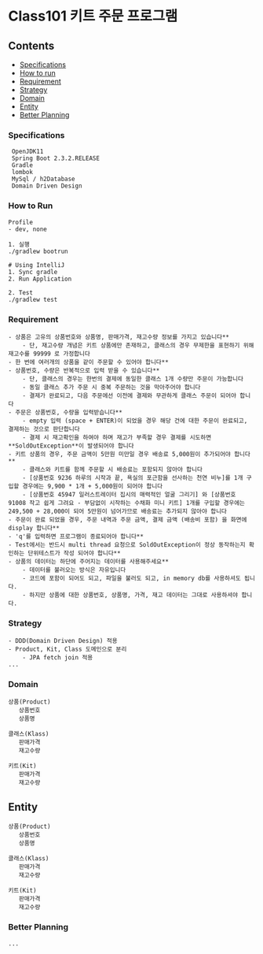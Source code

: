# Class101 키트 주문 프로그램

## Contents
* [Specifications](#chapter-1)
* [How to run](#chapter-2)
* [Requirement](#chapter-3) 
* [Strategy](#chapter-4)
* [Domain](#chapter-5)
* [Entity](#chapter-6)
* [Better Planning](#chapter-7)

### <a name="chapter-1"></a>Specifications 
````
 OpenJDK11
 Spring Boot 2.3.2.RELEASE
 Gradle
 lombok
 MySql / h2Database
 Domain Driven Design
````

### <a name="chapter-2"></a>How to Run
```
Profile
- dev, none

1. 실행
./gradlew bootrun

# Using IntelliJ
1. Sync gradle
2. Run Application

2. Test 
./gradlew test
```

### <a name="chapter-3"></a>Requirement 
````
- 상품은 고유의 상품번호와 상품명, 판매가격, 재고수량 정보를 가지고 있습니다**
    - 단, 재고수량 개념은 키트 상품에만 존재하고, 클래스의 경우 무제한을 표현하기 위해 재고수를 99999 로 가정합니다
- 한 번에 여러개의 상품을 같이 주문할 수 있어야 합니다**
- 상품번호, 수량은 반복적으로 입력 받을 수 있습니다**
    - 단, 클래스의 경우는 한번의 결제에 동일한 클래스 1개 수량만 주문이 가능합니다
    - 동일 클래스 추가 주문 시 중복 주문하는 것을 막아주어야 합니다
    - 결제가 완료되고, 다음 주문에선 이전에 결제와 무관하게 클래스 주문이 되어야 합니다
- 주문은 상품번호, 수량을 입력받습니다**
    - empty 입력 (space + ENTER)이 되었을 경우 해당 건에 대한 주문이 완료되고, 결제하는 것으로 판단합니다
    - 결제 시 재고확인을 하여야 하며 재고가 부족할 경우 결제를 시도하면 **SoldOutException**이 발생되어야 합니다
- 키트 상품의 경우, 주문 금액이 5만원 미만일 경우 배송료 5,000원이 추가되어야 합니다**
    - 클래스와 키트를 함께 주문할 시 배송료는 포함되지 않아야 합니다
    - [상품번호 9236 하루의 시작과 끝, 욕실의 포근함을 선사하는 천연 비누]를 1개 구입할 경우에는 9,900 * 1개 + 5,000원이 되어야 합니다
    - [상품번호 45947 일러스트레이터 집시의 매력적인 얼굴 그리기] 와 [상품번호 91008 작고 쉽게 그려요 - 부담없이 시작하는 수채화 미니 키트] 1개를 구입할 경우에는 249,500 + 28,000이 되어 5만원이 넘어가므로 배송료는 추가되지 않아야 합니다
- 주문이 완료 되었을 경우, 주문 내역과 주문 금액, 결제 금액 (배송비 포함) 을 화면에 display 합니다**
- 'q'를 입력하면 프로그램이 종료되어야 합니다**
- Test에서는 반드시 multi thread 요청으로 SoldOutException이 정상 동작하는지 확인하는 단위테스트가 작성 되어야 합니다**
- 상품의 데이터는 하단에 주어지는 데이터를 사용해주세요**
    - 데이터를 불러오는 방식은 자유입니다
    - 코드에 포함이 되어도 되고, 파일을 불러도 되고, in memory db를 사용하셔도 됩니다.
    - 하지만 상품에 대한 상품번호, 상품명, 가격, 재고 데이터는 그대로 사용하셔야 합니다.
````

### <a name="chapter-4"></a>Strategy 
```` 
- DDD(Domain Driven Design) 적용
- Product, Kit, Class 도메인으로 분리 
    - JPA fetch join 적용
...
````

### <a name="chapter-5"></a>Domain 
```
상품(Product)
   상품번호
   상품명

클래스(Klass)
   판매가격
   재고수량

키트(Kit)
   판매가격
   재고수량   
```

## <a name="chapter-6"></a>Entity
```
상품(Product)
   상품번호
   상품명

클래스(Klass)
   판매가격
   재고수량

키트(Kit)
   판매가격
   재고수량
```

### <a name="chapter-7"></a>Better Planning 
```
...
```